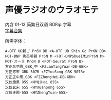 # 声優ラジオのウラオモテ

内含 01-12 简繁日双语 BDRip 字幕  
[字幕合集](https://github.com/Nekomoekissaten-SUB/Nekomoekissaten-Storage/releases/download/subtitle_pkg/Seiyuu_Radio_BD_JPCH.7z)

所需字体：
```
A-OTF UD新ゴ Pr6N DB <A-OTF UD Shin Go Pr6N DB>
FOT-DNP 秀英明朝 Pr6N M <FOT-DNPShueiMinPr6N M>
FOT-スーラ ProN B <FOT-Seurat ProN B>
方正兰亭圆_GBK_中 <FZLanTingYuan-DB-GBK>
方正悠宋 GBK 507R <FZYouSong GBK 507R>
方正正中黑_GBK <FZZhengHei-DB-GBK>
汉仪旗黑 85S <HYQiHei 85S>
汉仪玄宋 65S <HYXuanSong 65S>
汉仪正圆-65S <HYZhengYuan-65S>
```
